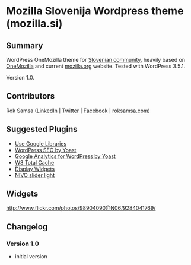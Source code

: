 # Mozilla Slovenija Wordpress theme (mozilla.si)

## Summary

WordPress OneMozilla theme for [Slovenian community](http://www.mozilla.si/), heavily based on [OneMozilla](https://github.com/mozilla/One-Mozilla-blog/tree/master/themes/OneMozilla) and current [mozilla.org](https://www.mozilla.org/) website. Tested with WordPress 3.5.1. 

Version 1.0.

## Contributors

Rok Samsa ([LinkedIn](http://si.linkedin.com/in/roksamsa) | [Twitter](http://twitter.com/rok_samsa) | [Facebook](https://www.facebook.com/rok.samsa) | [roksamsa.com](http://www.roksamsa.com))

## Suggested Plugins

* [Use Google Libraries](http://wordpress.org/extend/plugins/use-google-libraries/)
* [WordPress SEO by Yoast](http://wordpress.org/extend/plugins/wordpress-seo/)
* [Google Analytics for WordPress by Yoast](http://wordpress.org/extend/plugins/google-analytics-for-wordpress/)
* [W3 Total Cache](http://wordpress.org/extend/plugins/w3-total-cache/)
* [Display Widgets](http://wordpress.org/plugins/display-widgets/)
* [NIVO slider light](http://wordpress.org/plugins/nivo-slider-light/)

## Widgets

http://www.flickr.com/photos/98904090@N06/9284041769/

## Changelog

### Version 1.0
* initial version
